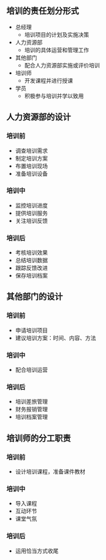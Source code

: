 ## 培训的责任划分形式
- 总经理
	- 培训项目的计划及实施决策
- 人力资源部
	- 培训的具体运营和管理工作
- 其他部门
	- 配合人力资源部实施或评价培训
- 培训师
	- 开发课程并进行授课
- 学员
	- 积极参与培训并学以致用
## 人力资源部的设计
### 培训前
- 调查培训需求
- 制定培训方案
- 布置培训现场
- 准备培训设备
### 培训中
- 监控培训进度
- 提供培训服务
- 关注培训反馈
### 培训后
- 考核培训效果
- 总结培训数据
- 跟踪反馈改进
- 保存培训档案
## 其他部门的设计
### 培训前
- 申请培训项目
- 建议培训方案：时间、内容、方法
### 培训中
- 配合培训运营
### 培训后
- 培训差旅管理
- 财务报销管理
- 培训档案管理
## 培训师的分工职责
### 培训前
- 设计培训课程，准备课件教材
### 培训中
- 导入课程
- 互动环节
- 课堂气氛
### 培训后
- 运用恰当方式收尾